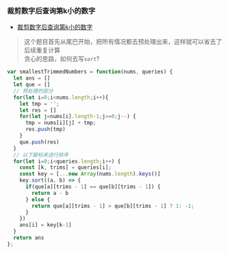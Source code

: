 ### 裁剪数字后查询第k小的数字

+ [裁剪数字后查询第k小的数字](https://leetcode.cn/problems/query-kth-smallest-trimmed-number/)

> 这个题目首先从尾巴开始，把所有情况都去预处理出来，这样就可以省去了后续重复计算<br>
> 贪心的思路，如何去写`sort`?

```js
var smallestTrimmedNumbers = function(nums, queries) {
  let ans = []
  let que = []
  // 预处理的部分   
  for(let i=0;i<nums.length;i++){
    let tmp = '';
    let res = []
    for(let j=nums[i].length-1;j>=0;j--) {
      tmp = nums[i][j] + tmp;
      res.push(tmp)
    }
    que.push(res)
  }
  // 以下脚标来进行排序
  for(let i=0;i<queries.length;i++) {
    const [k, trims] = queries[i];
    const key = [...new Array(nums.length).keys()]
    key.sort((a, b) => {
      if(que[a][trims - 1] == que[b][trims - 1]) {
        return a - b
      } else {
        return que[a][trims - 1] > que[b][trims - 1] ? 1: -1;
      }
    })
    ans[i] = key[k-1]
  }
  return ans
};
```